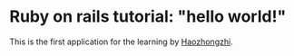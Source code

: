 # Ruby on rails tutorial: "hello world!"

This is the first application for the learning by [Haozhongzhi](http://wecangonow.github.com).
